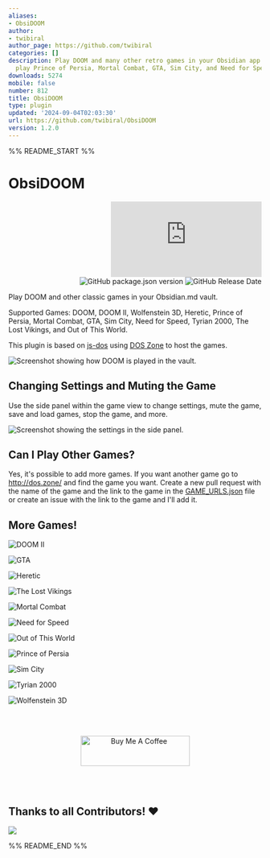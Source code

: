 ```yaml
---
aliases:
- ObsiDOOM
author:
- twibiral
author_page: https://github.com/twibiral
categories: []
description: Play DOOM and many other retro games in your Obsidian app. You can also
  play Prince of Persia, Mortal Combat, GTA, Sim City, and Need for Speed.
downloads: 5274
mobile: false
number: 812
title: ObsiDOOM
type: plugin
updated: '2024-09-04T02:03:30'
url: https://github.com/twibiral/ObsiDOOM
version: 1.2.0
---
```


%% README_START %%

# ObsiDOOM
<div align="right">

![Obsidian Downloads](https://img.shields.io/badge/dynamic/json?color=8572db&labelColor=1e1e1e&label=Downloads&query=$['obsidoom'].downloads&url=https://raw.githubusercontent.com/obsidianmd/obsidian-releases/master/community-plugin-stats.json) 
![GitHub package.json version](https://img.shields.io/github/package-json/version/twibiral/obsidoom?color=8572db&labelColor=1e1e1e&label=Current%20Version) 
![GitHub Release Date](https://img.shields.io/github/release-date/twibiral/obsidoom?color=8572db&labelColor=1e1e1e&label=Latest%20Release)

</div>

Play DOOM and other classic games in your Obsidian.md vault.

Supported Games: DOOM, DOOM II, Wolfenstein 3D, Heretic, Prince of Persia, Mortal Combat, GTA, Sim City, Need for Speed, Tyrian 2000, The Lost Vikings, and Out of This World.

This plugin is based on [js-dos](https://github.com/caiiiycuk/js-dos) using [DOS Zone](http://dos.zone/) to host the games.


![Screenshot showing how DOOM is played in the vault.](https://raw.githubusercontent.com/twibiral/ObsiDOOM/HEAD/images/ObsiDOOM-Screenshot.png)


## Changing Settings and Muting the Game

Use the side panel within the game view to change settings, mute the game, save and load games, stop the game, and more.

![Screenshot showing the settings in the side panel.](https://raw.githubusercontent.com/twibiral/ObsiDOOM/HEAD/images/DOOM-Settings.png)


## Can I Play Other Games?

Yes, it's possible to add more games. If you want another game go to http://dos.zone/ and find the game you want.
Create a new pull request with the name of the game and the link to the game in the [GAME_URLS.json](GAME_URLS.json) file
or create an issue with the link to the game and I'll add it.


## More Games!

![DOOM II](https://raw.githubusercontent.com/twibiral/ObsiDOOM/HEAD/images/DOOM2.png)

![GTA](https://raw.githubusercontent.com/twibiral/ObsiDOOM/HEAD/images/GTA.png)

![Heretic](https://raw.githubusercontent.com/twibiral/ObsiDOOM/HEAD/images/Heretic.png)

![The Lost Vikings](https://raw.githubusercontent.com/twibiral/ObsiDOOM/HEAD/images/TheLostVikings.png)

![Mortal Combat](https://raw.githubusercontent.com/twibiral/ObsiDOOM/HEAD/images/MortalCombat.png)

![Need for Speed](https://raw.githubusercontent.com/twibiral/ObsiDOOM/HEAD/images/NeedForSpeed.png)

![Out of This World](https://raw.githubusercontent.com/twibiral/ObsiDOOM/HEAD/images/OutOfThisWorld.png)

![Prince of Persia](https://raw.githubusercontent.com/twibiral/ObsiDOOM/HEAD/images/PrinceOfPersia.png)

![Sim City](https://raw.githubusercontent.com/twibiral/ObsiDOOM/HEAD/images/SimCity.png)

![Tyrian 2000](https://raw.githubusercontent.com/twibiral/ObsiDOOM/HEAD/images/Tyrian2000.png)

![Wolfenstein 3D](https://raw.githubusercontent.com/twibiral/ObsiDOOM/HEAD/images/Wolfenstein3D.png)


<br><br>


<div align='center'>
<a href="https://www.buymeacoffee.com/timwibiral" target="_blank"><img src="https://cdn.buymeacoffee.com/buttons/v2/default-yellow.png" alt="Buy Me A Coffee" style="height: 60px !important;width: 217px !important;" ></a>
</div>


<br><br>

## Thanks to all Contributors! ❤

<a href="https://github.com/twibiral/obsidoom/graphs/contributors">
  <img src="https://contrib.rocks/image?repo=twibiral/obsidoom" />
</a>

%% README_END %%